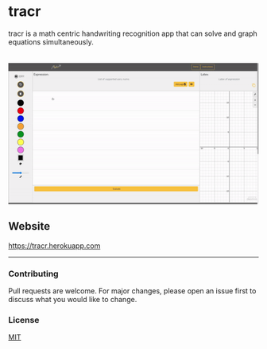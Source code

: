 # tracr
tracr is a math centric handwriting recognition app that can solve and graph equations simultaneously. 
\
&nbsp;
\
&nbsp;
![tracr gif](tracr-gif.gif)

## Website
https://tracr.herokuapp.com<hr>

### Contributing
Pull requests are welcome. For major changes, please open an issue first to discuss what you would like to change.


### License
[MIT](https://choosealicense.com/licenses/mit/)
